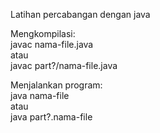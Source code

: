 Latihan percabangan dengan java

Mengkompilasi: <br>
javac nama-file.java <br>
atau <br>
javac part?/nama-file.java

Menjalankan program: <br>
java nama-file <br>
atau <br>
java part?.nama-file